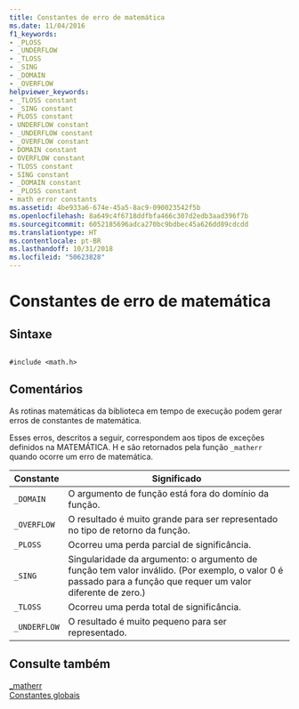 ```yaml
---
title: Constantes de erro de matemática
ms.date: 11/04/2016
f1_keywords:
- _PLOSS
- _UNDERFLOW
- _TLOSS
- _SING
- _DOMAIN
- _OVERFLOW
helpviewer_keywords:
- _TLOSS constant
- _SING constant
- PLOSS constant
- UNDERFLOW constant
- _UNDERFLOW constant
- _OVERFLOW constant
- DOMAIN constant
- OVERFLOW constant
- TLOSS constant
- SING constant
- _DOMAIN constant
- _PLOSS constant
- math error constants
ms.assetid: 4be933a6-674e-45a5-8ac9-090023542f5b
ms.openlocfilehash: 8a649c4f6718ddfbfa466c307d2edb3aad396f7b
ms.sourcegitcommit: 6052185696adca270bc9bdbec45a626dd89cdcdd
ms.translationtype: HT
ms.contentlocale: pt-BR
ms.lasthandoff: 10/31/2018
ms.locfileid: "50623828"
---
```

# <a name="math-error-constants"></a>Constantes de erro de matemática

## <a name="syntax"></a>Sintaxe

```

#include <math.h>

```

## <a name="remarks"></a>Comentários

As rotinas matemáticas da biblioteca em tempo de execução podem gerar erros de constantes de matemática.

Esses erros, descritos a seguir, correspondem aos tipos de exceções definidos na MATEMÁTICA. H e são retornados pela função `_matherr` quando ocorre um erro de matemática.

|Constante|Significado|
|--------------|-------------|
|`_DOMAIN`|O argumento de função está fora do domínio da função.|
|`_OVERFLOW`|O resultado é muito grande para ser representado no tipo de retorno da função.|
|`_PLOSS`|Ocorreu uma perda parcial de significância.|
|`_SING`|Singularidade da argumento: o argumento de função tem valor inválido. (Por exemplo, o valor 0 é passado para a função que requer um valor diferente de zero.)|
|`_TLOSS`|Ocorreu uma perda total de significância.|
|`_UNDERFLOW`|O resultado é muito pequeno para ser representado.|

## <a name="see-also"></a>Consulte também

[_matherr](../c-runtime-library/reference/matherr.md)<br/>
[Constantes globais](../c-runtime-library/global-constants.md)